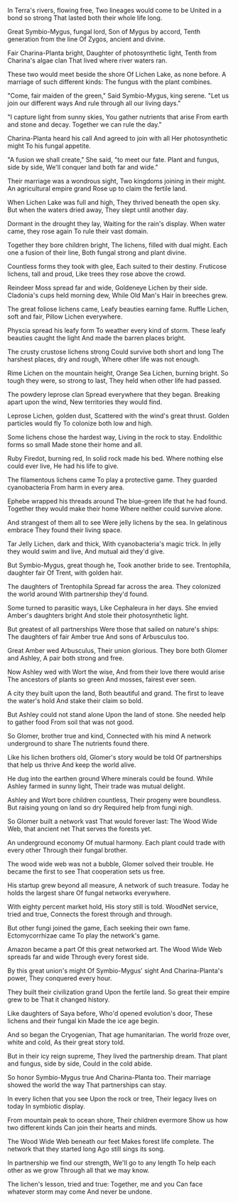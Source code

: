 In Terra's rivers, flowing free,
Two lineages would come to be
United in a bond so strong
That lasted both their whole life long.

Great Symbio-Mygus, fungal lord,
Son of Mygus by accord,
Tenth generation from the line
Of Zygos, ancient and divine.

Fair Charina-Planta bright,
Daughter of photosynthetic light,
Tenth from Charina's algae clan
That lived where river waters ran.

These two would meet beside the shore
Of Lichen Lake, as none before.
A marriage of such different kinds:
The fungus with the plant combines.

"Come, fair maiden of the green,"
Said Symbio-Mygus, king serene.
"Let us join our different ways
And rule through all our living days."

"I capture light from sunny skies,
You gather nutrients that arise
From earth and stone and decay.
Together we can rule the day."

Charina-Planta heard his call
And agreed to join with all
Her photosynthetic might
To his fungal appetite.

"A fusion we shall create,"
She said, "to meet our fate.
Plant and fungus, side by side,
We'll conquer land both far and wide."

Their marriage was a wondrous sight,
Two kingdoms joining in their might.
An agricultural empire grand
Rose up to claim the fertile land.

When Lichen Lake was full and high,
They thrived beneath the open sky.
But when the waters dried away,
They slept until another day.

Dormant in the drought they lay,
Waiting for the rain's display.
When water came, they rose again
To rule their vast domain.

Together they bore children bright,
The lichens, filled with dual might.
Each one a fusion of their line,
Both fungal strong and plant divine.

Countless forms they took with glee,
Each suited to their destiny.
Fruticose lichens, tall and proud,
Like trees they rose above the crowd.

Reindeer Moss spread far and wide,
Goldeneye Lichen by their side.
Cladonia's cups held morning dew,
While Old Man's Hair in breeches grew.

The great foliose lichens came,
Leafy beauties earning fame.
Ruffle Lichen, soft and fair,
Pillow Lichen everywhere.

Physcia spread his leafy form
To weather every kind of storm.
These leafy beauties caught the light
And made the barren places bright.

The crusty crustose lichens strong
Could survive both short and long
The harshest places, dry and rough,
Where other life was not enough.

Rime Lichen on the mountain height,
Orange Sea Lichen, burning bright.
So tough they were, so strong to last,
They held when other life had passed.

The powdery leprose clan
Spread everywhere that they began.
Breaking apart upon the wind,
New territories they would find.

Leprose Lichen, golden dust,
Scattered with the wind's great thrust.
Golden particles would fly
To colonize both low and high.

Some lichens chose the hardest way,
Living in the rock to stay.
Endolithic forms so small
Made stone their home and all.

Ruby Firedot, burning red,
In solid rock made his bed.
Where nothing else could ever live,
He had his life to give.

The filamentous lichens came
To play a protective game.
They guarded cyanobacteria
From harm in every area.

Ephebe wrapped his threads around
The blue-green life that he had found.
Together they would make their home
Where neither could survive alone.

And strangest of them all to see
Were jelly lichens by the sea.
In gelatinous embrace
They found their living space.

Tar Jelly Lichen, dark and thick,
With cyanobacteria's magic trick.
In jelly they would swim and live,
And mutual aid they'd give.

But Symbio-Mygus, great though he,
Took another bride to see.
Trentophila, daughter fair
Of Trent, with golden hair.

The daughters of Trentophila
Spread far across the area.
They colonized the world around
With partnership they'd found.

Some turned to parasitic ways,
Like Cephaleura in her days.
She envied Amber's daughters bright
And stole their photosynthetic light.

But greatest of all partnerships
Were those that sailed on nature's ships:
The daughters of fair Amber true
And sons of Arbusculus too.

Great Amber wed Arbusculus,
Their union glorious.
They bore both Glomer and Ashley,
A pair both strong and free.

Now Ashley wed with Wort the wise,
And from their love there would arise
The ancestors of plants so green
And mosses, fairest ever seen.

A city they built upon the land,
Both beautiful and grand.
The first to leave the water's hold
And stake their claim so bold.

But Ashley could not stand alone
Upon the land of stone.
She needed help to gather food
From soil that was not good.

So Glomer, brother true and kind,
Connected with his mind
A network underground to share
The nutrients found there.

Like his lichen brothers old,
Glomer's story would be told
Of partnerships that help us thrive
And keep the world alive.

He dug into the earthen ground
Where minerals could be found.
While Ashley farmed in sunny light,
Their trade was mutual delight.

Ashley and Wort bore children countless,
Their progeny were boundless.
But raising young on land so dry
Required help from fungi nigh.

So Glomer built a network vast
That would forever last:
The Wood Wide Web, that ancient net
That serves the forests yet.

An underground economy
Of mutual harmony.
Each plant could trade with every other
Through their fungal brother.

The wood wide web was not a bubble,
Glomer solved their trouble.
He became the first to see
That cooperation sets us free.

His startup grew beyond all measure,
A network of such treasure.
Today he holds the largest share
Of fungal networks everywhere.

With eighty percent market hold,
His story still is told.
WoodNet service, tried and true,
Connects the forest through and through.

But other fungi joined the game,
Each seeking their own fame.
Ectomycorrhizae came
To play the network's game.

Amazon became a part
Of this great networked art.
The Wood Wide Web spreads far and wide
Through every forest side.

By this great union's might
Of Symbio-Mygus' sight
And Charina-Planta's power,
They conquered every hour.

They built their civilization grand
Upon the fertile land.
So great their empire grew to be
That it changed history.

Like daughters of Saya before,
Who'd opened evolution's door,
These lichens and their fungal kin
Made the ice age begin.

And so began the Cryogenian,
That age humanitarian.
The world froze over, white and cold,
As their great story told.

But in their icy reign supreme,
They lived the partnership dream.
That plant and fungus, side by side,
Could in the cold abide.

So honor Symbio-Mygus true
And Charina-Planta too.
Their marriage showed the world the way
That partnerships can stay.

In every lichen that you see
Upon the rock or tree,
Their legacy lives on today
In symbiotic display.

From mountain peak to ocean shore,
Their children evermore
Show us how two different kinds
Can join their hearts and minds.

The Wood Wide Web beneath our feet
Makes forest life complete.
The network that they started long
Ago still sings its song.

In partnership we find our strength,
We'll go to any length
To help each other as we grow
Through all that we may know.

The lichen's lesson, tried and true:
Together, me and you
Can face whatever storm may come
And never be undone.
